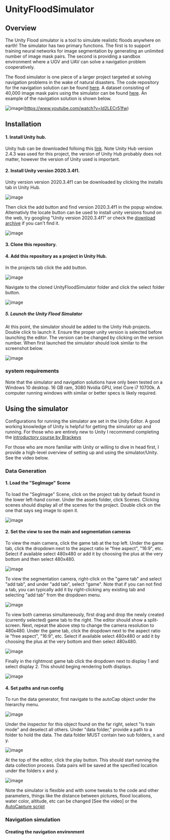 # UnityFloodSimulator

## Overview

The Unity Flood simulator is a tool to simulate realistic floods anywhere on earth! The simulator has two primary functions. The first is to support training neural networks for image segmentation by generating an unlimited number of image mask pairs. The second is providing a sandbox environment where a UGV and UAV can solve a navigation problem cooperatively.

The flood simulator is one piece of a larger project targeted at solving navigation problems in the wake of natural disasters. The code repository for the navigation solution can be found [here](https://github.com/memeQueenPaulaDeen/DeepLearnFinalProject). A dataset consisting of 40,000 image mask pairs using the simulator can be found [here](https://www.kaggle.com/datasets/samiwood/synthetic-flood-imagery-for-image-segmentation). An example of the navigation solution is shown below.

![image](https://user-images.githubusercontent.com/24756984/175994893-31e3c78b-fc1b-4519-bbd4-c84b60b06d71.png)(https://www.youtube.com/watch?v=Id2LECr51fw)

## Installation

#### 1. Install Unity hub. 

Unity hub can be downloaded folloing this [link](https://unity3d.com/get-unity/download). Note Unity Hub version 2.4.3 was used for this project, the version of Unity Hub probably does not matter, however the version of Unity used is important.

#### 2. Install Unity version 2020.3.4f1. 

Unity version version 2020.3.4f1 can be downloaded by clicking the installs tab in Unity Hub. 

![image](https://user-images.githubusercontent.com/24756984/175999554-0661fb0b-f68d-4734-bcc4-0b1b2b052388.png)

Then click the add button and find version 2020.3.4f1 in the popup window. Alternativly the locate button can be used to install unity versions found on the web, try googling "Unity version 2020.3.4f1" or check the [download archive](https://unity3d.com/get-unity/download/archive) if you can't find it.

![image](https://user-images.githubusercontent.com/24756984/175999827-a757e3a3-c483-442c-81e9-76d0e493ea2b.png)

#### 3. Clone this repository.

#### 4. Add this repository as a project in Unity Hub. 

In the projects tab click the add button.

![image](https://user-images.githubusercontent.com/24756984/176002388-134f0eb9-8b55-4d89-834e-be631ceedb91.png)

Navigate to the cloned UnityFloodSimulator folder and click the select folder button.

![image](https://user-images.githubusercontent.com/24756984/176003723-6cdbd9bf-0b74-4a7e-b81a-4117568f27c2.png)

##### 5. Launch the Unity Flood Simulator

At this point, the simulator should be added to the Unity Hub projects. Double click to launch it. Ensure the proper unity version is selected before launching the editor. The version can be changed by clicking on the version number. When first launched the simulator should look similar to the screenshot below. 

![image](https://user-images.githubusercontent.com/24756984/176007077-08448e70-a673-4faa-9cfb-d0676bcef2fd.png)



### system requirements

Note that the simulator and navigation solutions have only been tested on a Windows 10 desktop. 16 GB ram, 3080 Nvidia GPU, intel Core i7 10700k. A computer running windows with similar or better specs is likely required.

## Using the simulator

Configurations for running the simulator are set in the Unity Editor. A good working knowledge of Unity is helpful for getting the simulator up and running. For those who are entirely new to Unity I recommend completing the [introductory course by Brackeys](https://www.youtube.com/watch?v=IlKaB1etrik)

For those who are more familiar with Unity or willing to dive in head first,  I provide a high-level overview of setting up and using the simulator/Unity. See the video below.

### Data Generation

#### 1. Load the "SegImage" Scene

To load the "SegImage" Scene, click on the project tab by default found in the lower left-hand corner. Under the assets folder, click Scenes. Clicking scenes should display all of the scenes for the project. Double click on the one that says seg image to open it. 

![image](https://user-images.githubusercontent.com/24756984/176236106-f784864a-8771-45ae-b1fa-ae5a97105fb6.png)

#### 2. Set the view to see the main and segmentation cameras

To view the main camera, click the game tab at the top left. Under the game tab, click the dropdown next to the aspect ratio ie "free aspect", "16:9", etc. Select if available select 480x480 or add it by choosing the plus at the very bottom and then select 480x480.

![image](https://user-images.githubusercontent.com/24756984/176240789-82930d4c-451a-4d48-b49e-c14ed8c62d0a.png)

To view the segmentation camera, right-click on the "game tab" and select "add tab", and under "add tab", select "game". Note that if you can not find a tab, you can typically add it by right-clicking any existing tab and selecting "add tab" from the dropdown menu.

![image](https://user-images.githubusercontent.com/24756984/176242006-762fe9a1-ebc3-4473-ab0a-4f25dde6c262.png)

To view both cameras simultaneously, first drag and drop the newly created (currently selected) game tab to the right. The editor should show a split-screen. Next, repeat the above step to change the camera resolution to 480x480.  Under the game tab, click the dropdown next to the aspect ratio ie "free aspect", "16:9", etc. Select if available select 480x480 or add it by choosing the plus at the very bottom and then select 480x480.

![image](https://user-images.githubusercontent.com/24756984/176242882-1f25a296-d0fb-4c07-ae9f-fd432bb1efe6.png)

Finally in the rightmost game tab click the dropdown next to display 1 and select display 2. This should beging rendering both displays.

![image](https://user-images.githubusercontent.com/24756984/176243261-29f6931f-0939-432a-88c4-49334c58bd5f.png)

#### 4. Set paths and run config

To run the data generator, first navigate to the autoCap object under the hierarchy menu.

![image](https://user-images.githubusercontent.com/24756984/176243847-ba58672f-5c29-4927-b2e9-96993be30164.png)

Under the inspector for this object found on the far right, select "Is train mode" and deselect all others. Under "data folder," provide a path to a folder to hold the data. The data folder MUST contain two sub folders, x and y.

![image](https://user-images.githubusercontent.com/24756984/176244940-0e7029aa-dd16-4a0a-a839-57b6b3632285.png)

At the top of the editor, click the play button. This should start running the data collection process. Data pairs will be saved at the specified location under the folders x and y.

![image](https://user-images.githubusercontent.com/24756984/176246209-4408c514-dc8e-4d62-942d-1d321840f6e5.png)


Note the simulator is flexible and with some tweaks to the code and other parameters, things like the distance between pictures, flood locations, water color, altitude, etc can be changed [See the video] or the [AutoCapture script](https://github.com/memeQueenPaulaDeen/UnityFloodSimulator/blob/master/Assets/AutoCapture.cs)  

### Navigation simulation

#### Creating the navigation environment
